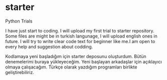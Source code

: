 # starter
Python Trials

I have just start to coding. I will upload my first trial to starter repository. Some files are might be in turkish langunage, I will upload english ones in future. I will try to write clear code text for beginner like me.I am open to every help and suggestion about codding. 

Kodlamaya yeni başladığım için starter deposunu oluşturdum. Bütün denemelerimi buraya yükleyeceğim. Yeni başlayan arkadaşlar için açıklayıcı olmaya çalışacağım. Türkçe olarak yazdığım programları birlikte geliştirebiliriz.
